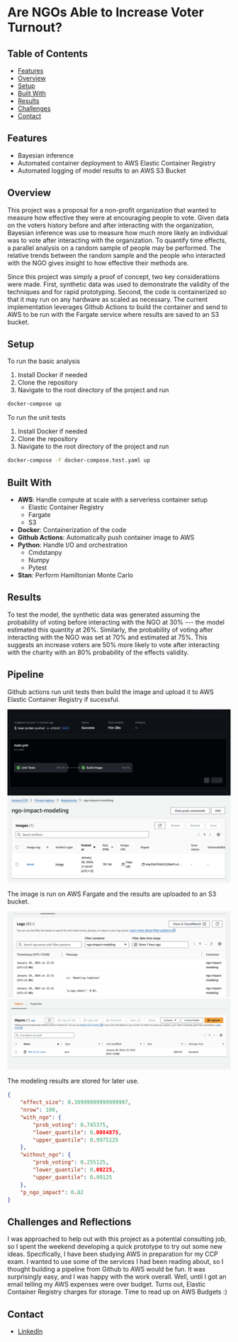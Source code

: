 # Are NGOs Able to Increase Voter Turnout?

## Table of Contents

- [Features](#features)
- [Overview](#overview)
- [Setup](#setup)
- [Built With](#built-with)
- [Results](#results)
- [Challenges](#challenges-and-reflections)
- [Contact](#contact)

## Features

- Bayesian inference
- Automated container deployment to AWS Elastic Container Registry
- Automated logging of model results to an AWS S3 Bucket

## Overview

This project was a proposal for a non-profit organization that wanted to measure how effective they were at encouraging people to vote. Given data on the voters history before and after interacting with the organization, Bayesian inference was use to measure how much more likely an individual was to vote after interacting with the organization. To quantify time effects, a parallel analysis on a random sample of people may be performed. The relative trends between the random sample and the people who interacted with the NGO gives insight to how effective their methods are.

Since this project was simply a proof of concept, two key considerations were made. First, synthetic data was used to demonstrate the validity of the techniques and for rapid prototyping. Second, the code is containerized so that it may run on any hardware as scaled as necessary. The current implementation leverages Github Actions to build the container and send to AWS to be run with the Fargate service where results are saved to an S3 bucket.

## Setup

To run the basic analysis

1. Install Docker if needed
2. Clone the repository
3. Navigate to the root directory of the project and run

```bash
docker-compose up
```

To run the unit tests

1. Install Docker if needed
2. Clone the repository
3. Navigate to the root directory of the project and run

```bash
docker-compose -f docker-compose.test.yaml up
```

## Built With

- **AWS**: Handle compute at scale with a serverless container setup
  - Elastic Container Registry
  - Fargate
  - S3
- **Docker**: Containerization of the code
- **Github Actions**: Automatically push container image to AWS
- **Python**: Handle I/O and orchestration
  - Cmdstanpy
  - Numpy
  - Pytest
- **Stan**: Perform Hamiltonian Monte Carlo

## Results

To test the model, the synthetic data was generated assuming the probability of voting before interacting with the NGO at 30% --- the model estimated this quantity at 26%. Similarly, the probability of voting after interacting with the NGO was set at 70% and estimated at 75%. This suggests an increase voters are 50% more likely to vote after interacting with the charity with an 80% probability of the effects validity.

## Pipeline

Github actions run unit tests then build the image and upload it to AWS Elastic Container Registry if sucessful.

![Github Actions Results](./images/github.png)
![ECR Results](./images/ecr.png)

The image is run on AWS Fargate and the results are uploaded to an S3 bucket.

![Fargate Results](./images/ecs.png)
![S3 Results](./images/s3.png)

The modeling results are stored for later use.

```json
{
    "effect_size": 0.39999999999999997,
    "nrow": 100,
    "with_ngo": {
        "prob_voting": 0.745375,
        "lower_quantile": 0.0084875,
        "upper_quantile": 0.9975125
    },
    "without_ngo": {
        "prob_voting": 0.255125,
        "lower_quantile": 0.00225,
        "upper_quantile": 0.99125
    },
    "p_ngo_impact": 0.82
}
```

## Challenges and Reflections

I was approached to help out with this project as a potential consulting job, so I spent the weekend developing a quick prototype to try out some new ideas. Specifically, I have been studying AWS in preparation for my CCP exam. I wanted to use some of the services I had been reading about, so I thought building a pipeline from Github to AWS would be fun. It was surprisingly easy, and I was happy with the work overall. Well, until I got an email telling my AWS expenses were over budget. Turns out, Elastic Container Registry charges for storage. Time to read up on AWS Budgets :)

## Contact

- [LinkedIn](https://linkedin.com/in/bear-jordan)
